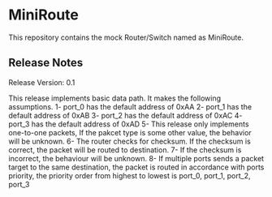 # MiniRoute

This repository contains the mock Router/Switch named as MiniRoute.

## Release Notes 
Release Version: 0.1

This release implements basic data path. It makes the following assumptions.
1- port_0 has the default address of 0xAA
2- port_1 has the default address of 0xAB
3- port_2 has the default address of 0xAC
4- port_3 has the default address of 0xAD
5- This release only implements one-to-one packets, If the pakcet type is some other value, the behavior will be unknown.
6- The router checks for checksum. If the checksum is correct, the packet will be routed to destination.
7- If the checksum is incorrect, the behaviour will be unknown.
8- If multiple ports sends a packet target to the same destination, the packet is routed in accordance with ports priority, the priority order from highest to lowest is port_0, port_1, port_2, port_3 
